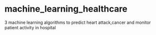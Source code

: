 # machine_learning_healthcare
3 machine learning algorithms to predict heart attack,cancer and monitor patient activity in hospital

